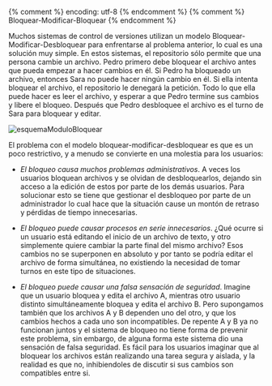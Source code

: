 {% comment %} encoding: utf-8 {% endcomment %}
{% comment %} Bloquear-Modificar-Bloquear {% endcomment %} 


Muchos sistemas de control de versiones utilizan un modelo Bloquear-Modificar-Desbloquear para enfrentarse al problema anterior, lo cual es una solución muy simple. En estos sistemas, el repositorio sólo permite que una persona cambie un archivo. Pedro primero debe bloquear el archivo antes que pueda empezar a hacer cambios en él. Si Pedro ha bloqueado un archivo, entonces Sara no puede hacer ningún cambio en él. Si ella intenta bloquear el archivo, el repositorio le denegará la petición. Todo lo que ella puede hacer es leer el archivo, y esperar a que Pedro termine sus cambios y libere el bloqueo. Después que Pedro desbloquee el archivo es el turno de Sara para bloquear y editar.

![esquemaModuloBloquear](img/2_flujo_BMB.png)

El problema con el modelo bloquear-modificar-desbloquear es que es un poco restrictivo, y a menudo se convierte en una molestia para los usuarios:

 * *El bloqueo causa muchos problemas administrativos*. A veces los usuarios bloquean archivos y se olvidan de desbloquearlos, dejando sin acceso a la edición de estos por parte de los demás usuarios. Para solucionar esto se tiene que gestionar el desbloqueo por parte de un administrador lo cual hace que la situación cause un montón de retraso y pérdidas de tiempo innecesarias.

 * *El bloqueo puede causar procesos en serie innecesarios*. ¿Qué ocurre si un usuario está editando el inicio de un archivo de texto, y otro simplemente quiere cambiar la parte final del mismo archivo? Esos cambios no se superponen en absoluto y por tanto se podría editar el archivo de forma simultánea, no existiendo la necesidad de tomar turnos en este tipo de situaciones.

 * *El bloqueo puede causar una falsa sensación de seguridad*. Imagine que un usuario bloquea y edita el archivo A, mientras otro usuario distinto simultáneamente bloquea y edita el archivo B. Pero supongamos también que  los archivos A y B dependen uno del otro, y que los cambios hechos a cada uno son incompatibles. De repente A y B ya no funcionan juntos y el sistema de bloqueo no tiene forma de prevenir este problema, sin embargo, de alguna forma este sistema dio una sensación de falsa seguridad. Es fácil para los usuarios imaginar que al bloquear los archivos están realizando una tarea segura y aislada, y la realidad es que no, inhibiendoles de discutir si sus cambios son compatibles entre si.

